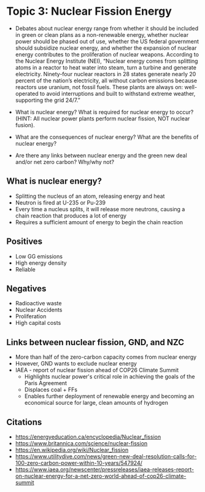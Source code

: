 # Topic 3: Nuclear Fission Energy
- Debates about nuclear energy range from whether it should be included in green or clean plans as a non-renewable energy, whether nuclear power should be phased out of use, whether the US federal government should subsidize nuclear energy, and whether the expansion of nuclear energy contributes to the proliferation of nuclear weapons. According to the Nuclear Energy Institute (NEI), “Nuclear energy comes from splitting atoms in a reactor to heat water into steam, turn a turbine and generate electricity. Ninety-four nuclear reactors in 28 states generate nearly 20 percent of the nation’s electricity, all without carbon emissions because reactors use uranium, not fossil fuels. These plants are always on: well-operated to avoid interruptions and built to withstand extreme weather, supporting the grid 24/7.”

- What is nuclear energy? What is required for nuclear energy to occur? (HINT: All nuclear power plants perform nuclear fission, NOT nuclear fusion).
- What are the consequences of nuclear energy? What are the benefits of nuclear energy?
- Are there any links between nuclear energy and the green new deal and/or net zero carbon? Why/why not?

## What is nuclear energy?
- Splitting the nucleus of an atom, releasing energy and heat
- Neutron is fired at U-235 or Pu-239
- Every time a nucleus splits, it will release more neutrons, causing a chain reaction that produces a lot of energy
- Requires a sufficient amount of energy to begin the chain reaction

## Positives
- Low GG emissions
- High energy density
- Reliable

## Negatives
- Radioactive waste
- Nuclear Accidents
- Proliferation
- High capital costs

## Links between nuclear fission, GND, and NZC
- More than half of the zero-carbon capacity comes from nuclear energy
- However, GND wants to exclude nuclear energy
- IAEA - report of nuclear fission ahead of COP26 Climate Summit
    - Highlights nuclear power's critical role in achieving the goals of the Paris Agreement
    - Displaces coal + FFs
    - Enables further deployment of renewable energy and becoming an economical source for large, clean amounts of hydrogen

## Citations
- https://energyeducation.ca/encyclopedia/Nuclear_fission
- https://www.britannica.com/science/nuclear-fission
- https://en.wikipedia.org/wiki/Nuclear_fission
- https://www.utilitydive.com/news/green-new-deal-resolution-calls-for-100-zero-carbon-power-within-10-years/547924/
- https://www.iaea.org/newscenter/pressreleases/iaea-releases-report-on-nuclear-energy-for-a-net-zero-world-ahead-of-cop26-climate-summit